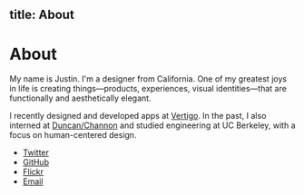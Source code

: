 title: About
---

# About

My name is Justin. I'm a designer from California. One of my greatest joys in life is creating things—products, experiences, visual identities—that are functionally and aesthetically elegant.

I recently designed and developed apps at [Vertigo](http://vertigo.com/). In the past, I also interned at [Duncan/Channon](http://www.duncanchannon.com/) and studied engineering at UC Berkeley, with a focus on human-centered design.

- [Twitter](http://twitter.com/justinjaywang)
- [GitHub](https://github.com/justinjaywang)
- [Flickr](https://www.flickr.com/photos/justinjaywang)
- <a href="mailto:hi@justinjaywang.com">Email</a>
